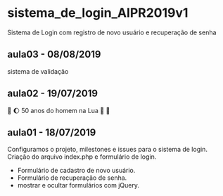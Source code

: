 # sistema_de_login_AIPR2019v1
Sistema de Login com registro de novo usuário e recuperação de senha

## aula03 - 08/08/2019
sistema de validação 

## aula02 - 19/07/2019 
:rocket: :moon: 50 anos do homem na Lua 🌝 🌚

## aula01 - 18/07/2019
Configuramos o projeto, milestones e issues para o sistema de login.
Criação do arquivo index.php e formulário de login.



* Formulário de cadastro de novo usuário.
* Formulário de recuperação de senha.
* mostrar e ocultar formulários com jQuery.
